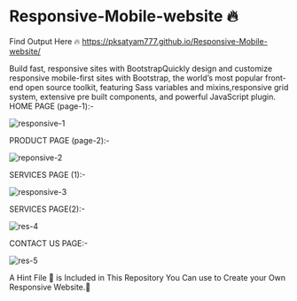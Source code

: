 # Responsive-Mobile-website 🔥
Find Output Here 🔥 https://pksatyam777.github.io/Responsive-Mobile-website/ </br>

Build fast, responsive sites with BootstrapQuickly design and customize responsive mobile-first sites with Bootstrap, the world’s most popular front-end open source toolkit, featuring Sass variables and mixins,responsive grid system, extensive pre built components, and powerful JavaScript plugin.
HOME PAGE (page-1):-

![responsive-1](https://user-images.githubusercontent.com/69614044/109641545-d92f1c00-7b77-11eb-9835-2a6796f7fe76.PNG)

PRODUCT PAGE (page-2):-

![reponsive-2](https://user-images.githubusercontent.com/69614044/109641911-4c389280-7b78-11eb-8816-994d313653d4.PNG)

SERVICES PAGE (1):-

![responsive-3](https://user-images.githubusercontent.com/69614044/109642290-c9fc9e00-7b78-11eb-8854-86cfbc18132e.PNG)

SERVICES PAGE(2):-

![res-4](https://user-images.githubusercontent.com/69614044/109642459-029c7780-7b79-11eb-8357-86d0aeb30972.PNG)

CONTACT US PAGE:-

![res-5](https://user-images.githubusercontent.com/69614044/109642686-4d1df400-7b79-11eb-99f0-7bd69d0d2b83.PNG)


A Hint File 🧧 is Included in This Repository You Can use to Create your Own Responsive Website.💫
